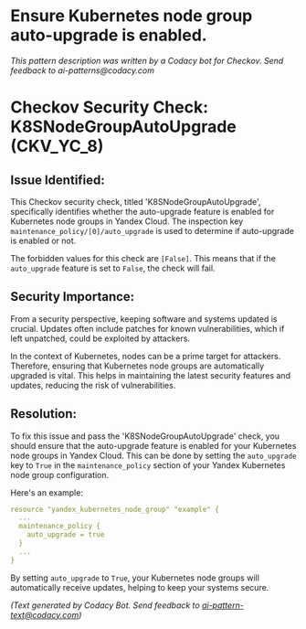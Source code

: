 # Ensure Kubernetes node group auto-upgrade is enabled.

_This pattern description was written by a Codacy bot for Checkov. Send feedback to ai-patterns@codacy.com_

# Checkov Security Check: K8SNodeGroupAutoUpgrade (CKV_YC_8)

## Issue Identified:

This Checkov security check, titled 'K8SNodeGroupAutoUpgrade', specifically identifies whether the auto-upgrade feature is enabled for Kubernetes node groups in Yandex Cloud. The inspection key `maintenance_policy/[0]/auto_upgrade` is used to determine if auto-upgrade is enabled or not.

The forbidden values for this check are `[False]`. This means that if the `auto_upgrade` feature is set to `False`, the check will fail.

## Security Importance:

From a security perspective, keeping software and systems updated is crucial. Updates often include patches for known vulnerabilities, which if left unpatched, could be exploited by attackers. 

In the context of Kubernetes, nodes can be a prime target for attackers. Therefore, ensuring that Kubernetes node groups are automatically upgraded is vital. This helps in maintaining the latest security features and updates, reducing the risk of vulnerabilities.

## Resolution:

To fix this issue and pass the 'K8SNodeGroupAutoUpgrade' check, you should ensure that the auto-upgrade feature is enabled for your Kubernetes node groups in Yandex Cloud. This can be done by setting the `auto_upgrade` key to `True` in the `maintenance_policy` section of your Yandex Kubernetes node group configuration.

Here's an example:

```yaml
resource "yandex_kubernetes_node_group" "example" {
  ...
  maintenance_policy {
    auto_upgrade = true
  }
  ...
}
```

By setting `auto_upgrade` to `True`, your Kubernetes node groups will automatically receive updates, helping to keep your systems secure.

_(Text generated by Codacy Bot. Send feedback to ai-pattern-text@codacy.com)_
